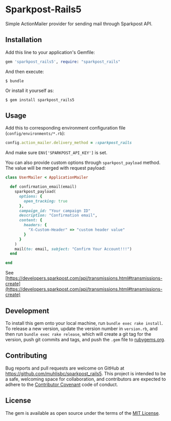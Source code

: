# Sparkpost-Rails5

Simple ActionMailer provider for sending mail through Sparkpost API.

## Installation

Add this line to your application's Gemfile:

```ruby
gem 'sparkpost_rails5', require: "sparkpost_rails"
```

And then execute:

    $ bundle

Or install it yourself as:

    $ gem install sparkpost_rails5

## Usage

Add this to corresponding environment configuration file (`config/environments/*.rb`):
```ruby
config.action_mailer.delivery_method = :sparkpost_rails
```

And make sure `ENV['SPARKPOST_API_KEY']` is set.

You can also provide custom options through `sparkpost_payload` method. The value will be merged with request payload:
```ruby
class UserMailer < ApplicationMailer

  def confirmation_email(email)
    sparkpost_payload(
      options: {
        open_tracking: true
      },
      campaign_id: "Your campaign ID"
      description: "Confirmation email",
      content: {
        headers: {
          "X-Custom-Header" => "custom header value"
        }
      }
    )
    mail(to: email, subject: "Confirm Your Account!!!")
  end

end
```
See [https://developers.sparkpost.com/api/transmissions.html#transmissions-create](https://developers.sparkpost.com/api/transmissions.html#transmissions-create)

## Development

To install this gem onto your local machine, run `bundle exec rake install`. To release a new version, update the version number in `version.rb`, and then run `bundle exec rake release`, which will create a git tag for the version, push git commits and tags, and push the `.gem` file to [rubygems.org](https://rubygems.org).

## Contributing

Bug reports and pull requests are welcome on GitHub at https://github.com/muhlisbc/sparkpost_rails5. This project is intended to be a safe, welcoming space for collaboration, and contributors are expected to adhere to the [Contributor Covenant](http://contributor-covenant.org) code of conduct.


## License

The gem is available as open source under the terms of the [MIT License](http://opensource.org/licenses/MIT).
